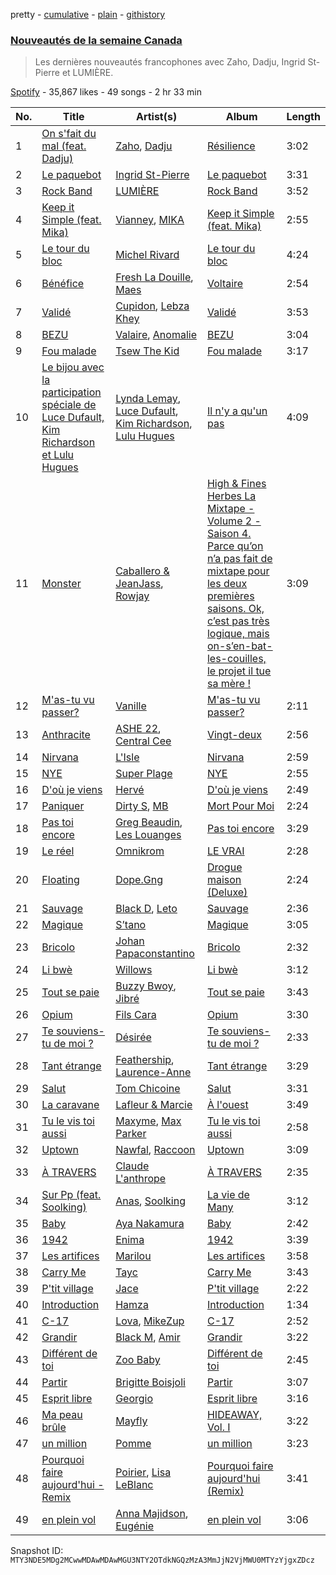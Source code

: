 pretty - [cumulative](/playlists/cumulative/37i9dQZF1DX9SvXmR7wQty.md) - [plain](/playlists/plain/37i9dQZF1DX9SvXmR7wQty) - [githistory](https://github.githistory.xyz/mackorone/spotify-playlist-archive/blob/main/playlists/plain/37i9dQZF1DX9SvXmR7wQty)

### [Nouveautés de la semaine Canada](https://open.spotify.com/playlist/37i9dQZF1DX9SvXmR7wQty)

> Les dernières nouveautés francophones avec Zaho, Dadju, Ingrid St\-Pierre et LUMIÈRE.

[Spotify](https://open.spotify.com/user/spotify) - 35,867 likes - 49 songs - 2 hr 33 min

| No. | Title | Artist(s) | Album | Length |
|---|---|---|---|---|
| 1 | [On s'fait du mal \(feat\. Dadju\)](https://open.spotify.com/track/0wzYG3c6CaroEAz4wTPNVD) | [Zaho](https://open.spotify.com/artist/0vN920jukdAbErvjo2OJ2o), [Dadju](https://open.spotify.com/artist/4sbXXFzEWJY2zsZjelerjX) | [Résilience](https://open.spotify.com/album/7pv5ansWsFSWQbN7uTJvQ2) | 3:02 |
| 2 | [Le paquebot](https://open.spotify.com/track/2zKvKIzDxVRasKrmr7AT0g) | [Ingrid St\-Pierre](https://open.spotify.com/artist/0da2pDG05vWX87bHrrC64w) | [Le paquebot](https://open.spotify.com/album/3cPOr7PquIr98ycIRpsXOu) | 3:31 |
| 3 | [Rock Band](https://open.spotify.com/track/7goO0mzvYZAukSS0aUnDc8) | [LUMIÈRE](https://open.spotify.com/artist/4ANqTWPfihrjaz66YFykwX) | [Rock Band](https://open.spotify.com/album/6nk21frolh3HS7MlwISfbg) | 3:52 |
| 4 | [Keep it Simple \(feat\. Mika\)](https://open.spotify.com/track/1D5609drY3JVyf48LhBDoh) | [Vianney](https://open.spotify.com/artist/4Nrd0CtP8txoQhnnlRA6V6), [MIKA](https://open.spotify.com/artist/5MmVJVhhYKQ86izuGHzJYA) | [Keep it Simple \(feat\. Mika\)](https://open.spotify.com/album/1YlQ7XZ6tLxjQ8LVVcVp46) | 2:55 |
| 5 | [Le tour du bloc](https://open.spotify.com/track/1i4yiChxSvKsX0xNnPLwCF) | [Michel Rivard](https://open.spotify.com/artist/6CVur2iw4ExLNmsSGiATZN) | [Le tour du bloc](https://open.spotify.com/album/0944SjjcsfLwaIjyMqbW16) | 4:24 |
| 6 | [Bénéfice](https://open.spotify.com/track/6V5p28BkOfLRblaSQIDLHz) | [Fresh La Douille](https://open.spotify.com/artist/1ssrFpfMmM0vRx85eO2XKL), [Maes](https://open.spotify.com/artist/6L34dW6SKMSDaGIfYDU19j) | [Voltaire](https://open.spotify.com/album/3RpTSDBWkDbgl6bJEG6s1b) | 2:54 |
| 7 | [Validé](https://open.spotify.com/track/7qABSVRa8kvEdgeMuI5Oaa) | [Cupidon](https://open.spotify.com/artist/5iLIhZFtUFijzNwplwZtlV), [Lebza Khey](https://open.spotify.com/artist/6oW3oCa9th1gUBNkI1LnGA) | [Validé](https://open.spotify.com/album/2EwEMw0rf3hmoyI4ztCkzD) | 3:53 |
| 8 | [BEZU](https://open.spotify.com/track/5Nvb6ZXeAoBDhXBlpDVNLK) | [Valaire](https://open.spotify.com/artist/3wW4s7QuPnmqVUhwkLSTkj), [Anomalie](https://open.spotify.com/artist/2ev6Cd0yJVCcpf2zezEQ8Z) | [BEZU](https://open.spotify.com/album/3hPUNBUJVZ6QLu29pMQ9FF) | 3:04 |
| 9 | [Fou malade](https://open.spotify.com/track/2tiiVkGitu4bKtuPwXfZxW) | [Tsew The Kid](https://open.spotify.com/artist/0SXZ0s0MoLOjw4Af6i3OGC) | [Fou malade](https://open.spotify.com/album/2yiYfRyfuKNY5TE3tjb8BA) | 3:17 |
| 10 | [Le bijou avec la participation spéciale de Luce Dufault, Kim Richardson et Lulu Hugues](https://open.spotify.com/track/1HCFhsopsnpyS3VKBLPBmO) | [Lynda Lemay](https://open.spotify.com/artist/6rVJyC8TepqtRRPeEFZfi0), [Luce Dufault](https://open.spotify.com/artist/5FXcHIUubTQhOvzOFT8k7v), [Kim Richardson](https://open.spotify.com/artist/1uUrjZpk2uXwtY1XVSlMs0), [Lulu Hugues](https://open.spotify.com/artist/50EirmVcwoC1JbS16oYnTc) | [Il n'y a qu'un pas](https://open.spotify.com/album/6YBDNhs3717MPPcEW9P2m7) | 4:09 |
| 11 | [Monster](https://open.spotify.com/track/7vP1doOYCgJq3wuYfKnCFc) | [Caballero & JeanJass](https://open.spotify.com/artist/1mMUzAMrNqoTHgtxA0dZi6), [Rowjay](https://open.spotify.com/artist/5qMf7CFNNQi7gb1WQb74Pc) | [High & Fines Herbes La Mixtape \- Volume 2 \- Saison 4\. Parce qu’on n’a pas fait de mixtape pour les deux premières saisons\. Ok, c’est pas très logique, mais on\-s’en\-bat\-les\-couilles, le projet il tue sa mère !](https://open.spotify.com/album/7ltdtXlRqLL8dNiqdTimO4) | 3:09 |
| 12 | [M'as\-tu vu passer?](https://open.spotify.com/track/6LLELfJec5F5thFoKs4vYP) | [Vanille](https://open.spotify.com/artist/3tHAfDZrW7zR6hXd4FzWWn) | [M'as\-tu vu passer?](https://open.spotify.com/album/7L5nrrUUp4BoqDCJDrr3a0) | 2:11 |
| 13 | [Anthracite](https://open.spotify.com/track/2AoDYFB8sKWZunF2hS6Nxh) | [ASHE 22](https://open.spotify.com/artist/3tTvSeZiFDP3CY5EdPGcR4), [Central Cee](https://open.spotify.com/artist/5H4yInM5zmHqpKIoMNAx4r) | [Vingt\-deux](https://open.spotify.com/album/3fmOPx6xuF1RA9yPunOwis) | 2:56 |
| 14 | [Nirvana](https://open.spotify.com/track/7FdeH1ziL9awJywvTbAsYO) | [L'Isle](https://open.spotify.com/artist/1Dha3TduO0PBC7aRD84PHP) | [Nirvana](https://open.spotify.com/album/3URbWIl55rpVoX0NpQlGrD) | 2:59 |
| 15 | [NYE](https://open.spotify.com/track/5zy9hlTvSUCn6rFPclSquQ) | [Super Plage](https://open.spotify.com/artist/4dOjpPwKB3QG5uh3lLvIM3) | [NYE](https://open.spotify.com/album/6hH18kplTXZclpj5apCio9) | 2:55 |
| 16 | [D'où je viens](https://open.spotify.com/track/3r5HKO6wkcIOMwn0jp76nG) | [Hervé](https://open.spotify.com/artist/3mNXGOPYzxYiGxttEvJ9hx) | [D'où je viens](https://open.spotify.com/album/3VXCSVRtvJNavOvT5972Y3) | 2:49 |
| 17 | [Paniquer](https://open.spotify.com/track/7fOSy5JIRzf3VFMtReUxSW) | [Dirty S](https://open.spotify.com/artist/3uCVM65wRFP6MB5i44HybA), [MB](https://open.spotify.com/artist/2v1aABncTZrtkXA84ZqtyU) | [Mort Pour Moi](https://open.spotify.com/album/3PXJLrqBJwJt834HuaqBpP) | 2:24 |
| 18 | [Pas toi encore](https://open.spotify.com/track/1orTvHCML20Heg9tqVxkQN) | [Greg Beaudin](https://open.spotify.com/artist/546YsSEtGcmiOu121v7Yj0), [Les Louanges](https://open.spotify.com/artist/57GQLJX1O8guO5PVj46e6l) | [Pas toi encore](https://open.spotify.com/album/6UJNUpKI93lDjE3eOHFWaM) | 3:29 |
| 19 | [Le réel](https://open.spotify.com/track/5d68x1WwPsdImQQ3TXbwYv) | [Omnikrom](https://open.spotify.com/artist/3ulh5In2ctv0u0d4BmDunq) | [LE VRAI](https://open.spotify.com/album/522iek09o43Ba78L1k8DiV) | 2:28 |
| 20 | [Floating](https://open.spotify.com/track/0cp6fmWmUJTEBdwJFhHN3a) | [Dope.Gng](https://open.spotify.com/artist/3GrmxSIFXZLdfdGkk28sVE) | [Drogue maison \(Deluxe\)](https://open.spotify.com/album/5H8QMJraO6RBXz0SrNDJJH) | 2:24 |
| 21 | [Sauvage](https://open.spotify.com/track/2H4oo6ZF7rc7ePVDOZSaw3) | [Black D](https://open.spotify.com/artist/4un0OebG8DdrD0h0zdMNtq), [Leto](https://open.spotify.com/artist/6HCBnyTBSLdb3TFn2ayulY) | [Sauvage](https://open.spotify.com/album/6hAhnqdpxyyMd09u5FVjIT) | 2:36 |
| 22 | [Magique](https://open.spotify.com/track/0FzN7tnPh3epsX38zFgvV1) | [S’tano](https://open.spotify.com/artist/5K3ZdxXGFBy0mQXdLA4oIc) | [Magique](https://open.spotify.com/album/7Ju4HUvlakPvIsibpoZ4Wu) | 3:05 |
| 23 | [Bricolo](https://open.spotify.com/track/3eZ4MmYFdX2QEDwgjXiAgj) | [Johan Papaconstantino](https://open.spotify.com/artist/7xuc5o2ysVzV0UDiGordzO) | [Bricolo](https://open.spotify.com/album/5jy3Lv93L3pqq7bnibwtuY) | 2:32 |
| 24 | [Li bwè](https://open.spotify.com/track/3TpTe5VLoxZOMdf1CRulm8) | [Willows](https://open.spotify.com/artist/0UNhcjtUIMb5u5v6niKshW) | [Li bwè](https://open.spotify.com/album/63LGM4e8OiMyH1VaCMiNzE) | 3:12 |
| 25 | [Tout se paie](https://open.spotify.com/track/56D6llVPRYVYit9SEUy6Qq) | [Buzzy Bwoy](https://open.spotify.com/artist/4uHPcSf5IvvY1gfKIA1RjQ), [Jibré](https://open.spotify.com/artist/1jgNLo5tXcEYpSbwIVqWlK) | [Tout se paie](https://open.spotify.com/album/10WfFGFS4ZKz3bYId0rWpX) | 3:43 |
| 26 | [Opium](https://open.spotify.com/track/4MVFjwTBLwKVnhkcOZm5gE) | [Fils Cara](https://open.spotify.com/artist/42SznvyZNQon11BUfdPadN) | [Opium](https://open.spotify.com/album/4gqjFmBaXS2eThOUsUZfbD) | 3:30 |
| 27 | [Te souviens\-tu de moi ?](https://open.spotify.com/track/5dBzSQ0qarCqM9DCcudQje) | [Désirée](https://open.spotify.com/artist/7igTH5z3uoVbKRvQ3M10fG) | [Te souviens\-tu de moi ?](https://open.spotify.com/album/5oYiXvCtQ6WUUjv5nNL3Z7) | 2:33 |
| 28 | [Tant étrange](https://open.spotify.com/track/74Wo6oZdOV3pKsDWkNZEnm) | [Feathership](https://open.spotify.com/artist/7jyB6xDRAHOnJseX86s7lm), [Laurence\-Anne](https://open.spotify.com/artist/0OuxZ5aNvFlurweMR8qq3B) | [Tant étrange](https://open.spotify.com/album/0m1tCymjc64dSbhZysiRp2) | 3:29 |
| 29 | [Salut](https://open.spotify.com/track/4EyfIVuLKqAKkQ1ANgC5O1) | [Tom Chicoine](https://open.spotify.com/artist/2AFmNRNeW4gaF0E0fro7QG) | [Salut](https://open.spotify.com/album/6tx2IQpeyb4uZZBHHExOeq) | 3:31 |
| 30 | [La caravane](https://open.spotify.com/track/3sqvdHlAhC681LbdSwU8lb) | [Lafleur & Marcie](https://open.spotify.com/artist/5ywE5img0ZtYrANX4F9pSw) | [À l'ouest](https://open.spotify.com/album/0K0SzmSXDgPnsrMjgefQsr) | 3:49 |
| 31 | [Tu le vis toi aussi](https://open.spotify.com/track/7316rwZykOaNjZRGP7zl1Q) | [Maxyme](https://open.spotify.com/artist/3hvjtwYWvSCbyPkrZBVtt6), [Max Parker](https://open.spotify.com/artist/2nv4kJnjCxOSw6LD3a9NRe) | [Tu le vis toi aussi](https://open.spotify.com/album/4ekIM6tT5evTUsvQ3Wlaju) | 2:58 |
| 32 | [Uptown](https://open.spotify.com/track/1AwELajjX7wPD87c5TfYc6) | [Nawfal](https://open.spotify.com/artist/0YTJRguouZtIVP0xFGLfkr), [Raccoon](https://open.spotify.com/artist/7nzgBxjw2Co88MGWjMnl4c) | [Uptown](https://open.spotify.com/album/7EAieD2FqluiHc3eeTDkCC) | 3:09 |
| 33 | [À TRAVERS](https://open.spotify.com/track/4NSytIJyYbgKoLxsDUCKVP) | [Claude L'anthrope](https://open.spotify.com/artist/4J0U0lxbkpgLUTypMl1cH6) | [À TRAVERS](https://open.spotify.com/album/0h5vZidgH1IgLuA52Paedq) | 2:35 |
| 34 | [Sur Pp \(feat\. Soolking\)](https://open.spotify.com/track/6ZKbxxzlGfC2d0s7p8hqjc) | [Anas](https://open.spotify.com/artist/3jrZXTzqSuTBdfJeoSts1n), [Soolking](https://open.spotify.com/artist/0GgY7hjMoGDsX8ZDe2mwds) | [La vie de Many](https://open.spotify.com/album/28cZatUBH4ypo1q3ieocuc) | 3:12 |
| 35 | [Baby](https://open.spotify.com/track/5uKJiHdlDBz53cM1qZd0yB) | [Aya Nakamura](https://open.spotify.com/artist/7IlRNXHjoOCgEAWN5qYksg) | [Baby](https://open.spotify.com/album/5IdztduZ9UaHxZm0xDyEyA) | 2:42 |
| 36 | [1942](https://open.spotify.com/track/2p5gQtpYZLmhZPyYYgTWuW) | [Enima](https://open.spotify.com/artist/47cHAE0NFwzGOlc3L4oszT) | [1942](https://open.spotify.com/album/2oQpRsIZLxm9UrC2AQpmAm) | 3:39 |
| 37 | [Les artifices](https://open.spotify.com/track/0ElBgVzjnmsUHx7FwiwPZe) | [Marilou](https://open.spotify.com/artist/502LJ9OJfK5m2p1CGDx8vf) | [Les artifices](https://open.spotify.com/album/7BvlJsXbXMIxoA9EEJr6cq) | 3:58 |
| 38 | [Carry Me](https://open.spotify.com/track/3vxS3k5siCY0mFfGGTx4pk) | [Tayc](https://open.spotify.com/artist/7gU9VyFRN3JWPJ5oHOil60) | [Carry Me](https://open.spotify.com/album/2hEk1tP9rtBhcwNTNSMkDs) | 3:43 |
| 39 | [P'tit village](https://open.spotify.com/track/7x8dg0DkvyVeU1vNG6HVAw) | [Jace](https://open.spotify.com/artist/7KCD5IGwoH8rY19DZnOHpO) | [P'tit village](https://open.spotify.com/album/7J4D7KBNSJd23hVlKnGJ2X) | 2:22 |
| 40 | [Introduction](https://open.spotify.com/track/5w3GRfKybnACxA4vTuIDAi) | [Hamza](https://open.spotify.com/artist/5gs4Sm2WQUkcGeikMcVHbh) | [Introduction](https://open.spotify.com/album/5eSCDUqENVNgdu6BbEtNzZ) | 1:34 |
| 41 | [C\-17](https://open.spotify.com/track/0yojSTPb2OqxzP30mDcPCU) | [Lova](https://open.spotify.com/artist/3AaQmXxkr6SJLELOEIeSh2), [MikeZup](https://open.spotify.com/artist/3kmw1yvcUhvPD3pDz8hOVk) | [C\-17](https://open.spotify.com/album/1D5vGnjjpXVo5sSW5OMiAc) | 2:52 |
| 42 | [Grandir](https://open.spotify.com/track/0ruriS7oaQE0j1NE0AAW3o) | [Black M](https://open.spotify.com/artist/7lMgpN1tEBQKpRoUMKB8iw), [Amir](https://open.spotify.com/artist/6rl53MP8HSoiugpqzA50Zh) | [Grandir](https://open.spotify.com/album/61Kjs8CGtVFQAP1qt5sSuf) | 3:22 |
| 43 | [Différent de toi](https://open.spotify.com/track/6QqapEQ1RsiEJnlWQKtqzf) | [Zoo Baby](https://open.spotify.com/artist/5cwwkrAy5dg58se1CLKuFO) | [Différent de toi](https://open.spotify.com/album/1ir16RkFLAXmhqHvWNhDCV) | 2:45 |
| 44 | [Partir](https://open.spotify.com/track/2Zh7vAK7mqSVOrFTwKerbc) | [Brigitte Boisjoli](https://open.spotify.com/artist/2oHveiOBJleFuHBLypRrNw) | [Partir](https://open.spotify.com/album/21I1h1XV0HCUm2LiQgTIrz) | 3:07 |
| 45 | [Esprit libre](https://open.spotify.com/track/0cJKxZzWTN36amL9JpcJfg) | [Georgio](https://open.spotify.com/artist/6Xc0KDqzw5u6EQLgdfeoKO) | [Esprit libre](https://open.spotify.com/album/0cZqzT4qVvLp1GinzEe6Bh) | 3:16 |
| 46 | [Ma peau brûle](https://open.spotify.com/track/0CSnwni3GSWONb9hvpaxfx) | [Mayfly](https://open.spotify.com/artist/4VcvgYlholfTOH1dN15rSw) | [HIDEAWAY, Vol\. I](https://open.spotify.com/album/66LghYktR6TEc6bzm0wjuN) | 3:22 |
| 47 | [un million](https://open.spotify.com/track/3l2sADKbSEpg1F72iiZV6j) | [Pomme](https://open.spotify.com/artist/6e3pZKXUxrPfnUPJ960Hd9) | [un million](https://open.spotify.com/album/2ltFJFhFDJmBvCtDdVyWnF) | 3:23 |
| 48 | [Pourquoi faire aujourd'hui \- Remix](https://open.spotify.com/track/2wjmmUlYISbcWRevtoYOhw) | [Poirier](https://open.spotify.com/artist/5IpvS5ea4bymk3HpP1jVU4), [Lisa LeBlanc](https://open.spotify.com/artist/4YsjYDobnm0mf2tB4I9Zya) | [Pourquoi faire aujourd'hui \(Remix\)](https://open.spotify.com/album/4Qgv36ktQxSB7wo5o5XxaV) | 3:41 |
| 49 | [en plein vol](https://open.spotify.com/track/0qE2TLnemJVGb93aPB4BU4) | [Anna Majidson](https://open.spotify.com/artist/7jfJJuEsycOiEc2n4fCM7z), [Eugénie](https://open.spotify.com/artist/47aUSMdD5Sf0DpeOCyPL5K) | [en plein vol](https://open.spotify.com/album/1ybTjnD1JeEL8iQjcxh4Lt) | 3:06 |

Snapshot ID: `MTY3NDE5MDg2MCwwMDAwMDAwMGU3NTY2OTdkNGQzMzA3MmJjN2VjMWU0MTYzYjgxZDcz`
